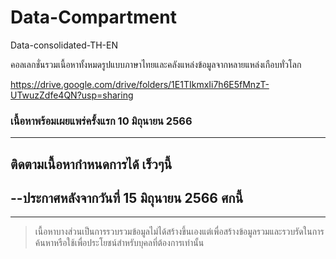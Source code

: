 # Data-Compartment
Data-consolidated-TH-EN

คอลเลกชั่นรวมเนื้อหาทั้งหมดรูปแบบภาษาไทยและคลังแหล่งข้อมูลจากหลายแหล่งเกือบทั่วโลก

https://drive.google.com/drive/folders/1E1TIkmxIi7h6E5fMnzT-UTwuzZdfe4QN?usp=sharing

### เนื้อหาพร้อมเผยแพร่ครั้งแรก 10 มิถุนายน 2566 
-------------------------------------------------------------------------------
## ติดตามเนื้อหากำหนดการได้ เร็วๆนี้
## --ประกาศหลังจากวันที่ 15 มิถุนายน 2566 ศกนี้
-------------------------------------------------------------------------------
> เนื้อหาบางส่วนเป็นการรวบรวมข้อมูลไม่ได้สร้างขึ้นเองแต่เพื่อสร้างข้อมูลรวมและรวบรัดในการค้นหาหรือใช้เพื่อประโยชน์สำหรับบุคลที่ต้องการเท่านั้น
